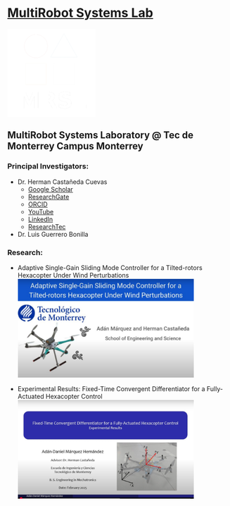 # [MultiRobot Systems Lab](https://tecscience.tec.mx/es/tecnologia/laboratorio-robotica-mexico/)

<!-- img src="https://github.com/mrsl-itesm/.github/blob/5966b32e1bf540a8b667a473c68aaf965acbbe93/TEClogo.jpeg" align="center" -->
<img src="https://github.com/mrsl-itesm/.github/blob/d24e9520fc0b0e6ed968cbb74732b1bccb3a2b89/mrsl_mock_white.png" align="center" height="200" width="200">

## MultiRobot Systems Laboratory @ Tec de Monterrey Campus Monterrey

### Principal Investigators:

- Dr. Herman Castañeda Cuevas
  - [Google Scholar](https://scholar.google.com/citations?user=aAbtWIkAAAAJ&hl=es)
  - [ResearchGate](https://www.researchgate.net/profile/Herman-Castaneda-2)
  - [ORCID](https://orcid.org/0000-0002-2432-7740)
  - [YouTube](https://youtube.com/@mrsl-hcc?si=aqREmSmNSM_fBPs_)
  - [LinkedIn](https://www.linkedin.com/in/herman-casta%C3%B1eda-33a6a571?utm_source=share&utm_campaign=share_via&utm_content=profile&utm_medium=android_app)
  - [ResearchTec](https://research.tec.mx/vivo-tec/display/PID_292306)
- Dr. Luis Guerrero Bonilla

### Research:

* Adaptive Single-Gain Sliding Mode Controller for a Tilted-rotors Hexacopter Under Wind Perturbations
[<img src="https://github.com/mrsl-itesm/.github/blob/2b1798a774fb1a74f1512b67c13fd0057f1394d7/mini_adan.png" height="224" width="400">](https://www.youtube.com/watch?v=6Lxd_NiaSbQ)

* Experimental Results: Fixed-Time Convergent Differentiator for a Fully-Actuated Hexacopter Control
[<img src="https://github.com/mrsl-itesm/.github/blob/161def9fffaefd85108efbd2644a6f8de43412e5/mini_adan2.png" height="224" width="400">](https://youtu.be/etXKOGwM4bk)
